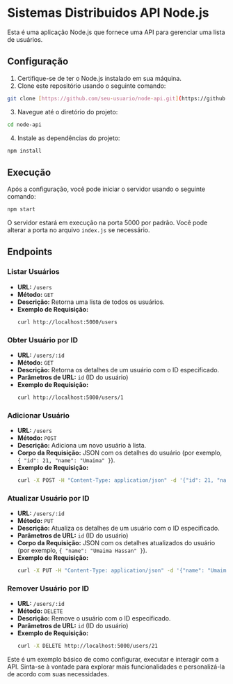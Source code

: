 

# Sistemas Distribuidos API Node.js 

Esta é uma aplicação Node.js que fornece uma API para gerenciar uma lista de usuários.

## Configuração

1. Certifique-se de ter o Node.js instalado em sua máquina.
2. Clone este repositório usando o seguinte comando:

```bash
git clone [https://github.com/seu-usuario/node-api.git](https://github.com/775PedroCmd/Docker-SistemasDistribuidos)
```

3. Navegue até o diretório do projeto:

```bash
cd node-api
```

4. Instale as dependências do projeto:

```bash
npm install
```

## Execução

Após a configuração, você pode iniciar o servidor usando o seguinte comando:

```bash
npm start
```

O servidor estará em execução na porta 5000 por padrão. Você pode alterar a porta no arquivo `index.js` se necessário.

## Endpoints

### Listar Usuários

- **URL:** `/users`
- **Método:** `GET`
- **Descrição:** Retorna uma lista de todos os usuários.
- **Exemplo de Requisição:**
  ```bash
  curl http://localhost:5000/users
  ```

### Obter Usuário por ID

- **URL:** `/users/:id`
- **Método:** `GET`
- **Descrição:** Retorna os detalhes de um usuário com o ID especificado.
- **Parâmetros de URL:** `id` (ID do usuário)
- **Exemplo de Requisição:**
  ```bash
  curl http://localhost:5000/users/1
  ```

### Adicionar Usuário

- **URL:** `/users`
- **Método:** `POST`
- **Descrição:** Adiciona um novo usuário à lista.
- **Corpo da Requisição:** JSON com os detalhes do usuário (por exemplo, `{ "id": 21, "name": "Umaima" }`).
- **Exemplo de Requisição:**
  ```bash
  curl -X POST -H "Content-Type: application/json" -d '{"id": 21, "name": "Umaima"}' http://localhost:5000/users
  ```

### Atualizar Usuário por ID

- **URL:** `/users/:id`
- **Método:** `PUT`
- **Descrição:** Atualiza os detalhes de um usuário com o ID especificado.
- **Parâmetros de URL:** `id` (ID do usuário)
- **Corpo da Requisição:** JSON com os detalhes atualizados do usuário (por exemplo, `{ "name": "Umaima Hassan" }`).
- **Exemplo de Requisição:**
  ```bash
  curl -X PUT -H "Content-Type: application/json" -d '{"name": "Umaima Hassan"}' http://localhost:5000/users/21
  ```

### Remover Usuário por ID

- **URL:** `/users/:id`
- **Método:** `DELETE`
- **Descrição:** Remove o usuário com o ID especificado.
- **Parâmetros de URL:** `id` (ID do usuário)
- **Exemplo de Requisição:**
  ```bash
  curl -X DELETE http://localhost:5000/users/21
  ```

Este é um exemplo básico de como configurar, executar e interagir com a API. Sinta-se à vontade para explorar mais funcionalidades e personalizá-la de acordo com suas necessidades.
